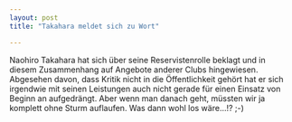 ```yaml
---
layout: post
title: "Takahara meldet sich zu Wort"

---
```


Naohiro Takahara hat sich über seine Reservistenrolle beklagt und in diesem Zusammenhang auf Angebote anderer Clubs hingewiesen. Abgesehen davon, dass Kritik nicht in die Öffentlichkeit gehört hat er sich irgendwie mit seinen Leistungen auch nicht gerade für einen Einsatz von Beginn an aufgedrängt. Aber wenn man danach geht, müssten wir ja komplett ohne Sturm auflaufen. Was dann wohl los wäre...!? ;-)


